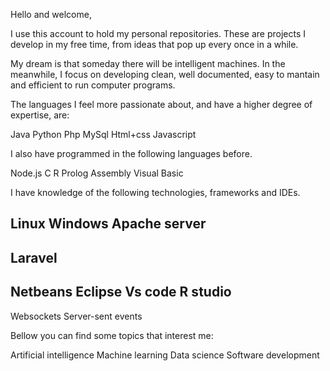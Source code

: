 Hello and welcome,

I use this account to hold my personal repositories. 
These are projects I develop in my free time, from ideas that pop up every once in a while.

My dream is that someday there will be intelligent machines. 
In the meanwhile, I focus on developing clean, well documented, easy to mantain and efficient to run computer programs.

The languages I feel more passionate about, and have a higher degree of expertise, are:

Java
Python
Php
MySql
Html+css
Javascript

I also have programmed in the following languages before.

Node.js
C
R
Prolog
Assembly
Visual Basic

I have knowledge of the following technologies, frameworks and IDEs.

Linux
Windows
Apache server
-
Laravel
-
Netbeans
Eclipse
Vs code
R studio
-
Websockets
Server-sent events


Bellow you can find some topics that interest me:

Artificial intelligence
Machine learning
Data science
Software development



<!---
bitcodelab/bitcodelab is a ✨ special ✨ repository because its `README.md` (this file) appears on your GitHub profile.
You can click the Preview link to take a look at your changes.
--->
